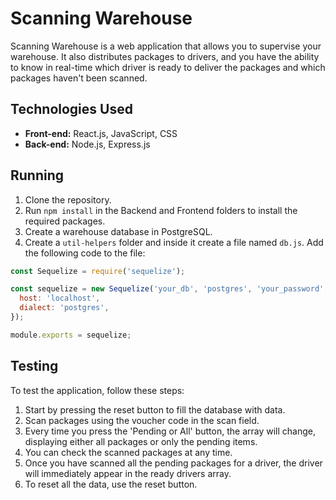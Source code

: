 # Scanning Warehouse

Scanning Warehouse is a web application that allows you to supervise your warehouse. It also distributes packages to drivers, and you have the ability to know in real-time which driver is ready to deliver the packages and which packages haven't been scanned.

## Technologies Used

- **Front-end:** React.js, JavaScript, CSS
- **Back-end:** Node.js, Express.js

## Running

1. Clone the repository.
2. Run `npm install` in the Backend and Frontend folders to install the required packages.
3. Create a warehouse database in PostgreSQL.
4. Create a `util-helpers` folder and inside it create a file named `db.js`. Add the following code to the file:

```javascript
const Sequelize = require('sequelize');

const sequelize = new Sequelize('your_db', 'postgres', 'your_password', {
  host: 'localhost',
  dialect: 'postgres', 
});

module.exports = sequelize;

```

## Testing
To test the application, follow these steps:

1. Start by pressing the reset button to fill the database with data.
2. Scan packages using the voucher code in the scan field.
3. Every time you press the 'Pending or All' button, the array will change, displaying either all packages or only the pending items.
4. You can check the scanned packages at any time.
5. Once you have scanned all the pending packages for a driver, the driver will immediately appear in the ready drivers array.
6. To reset all the data, use the reset button.